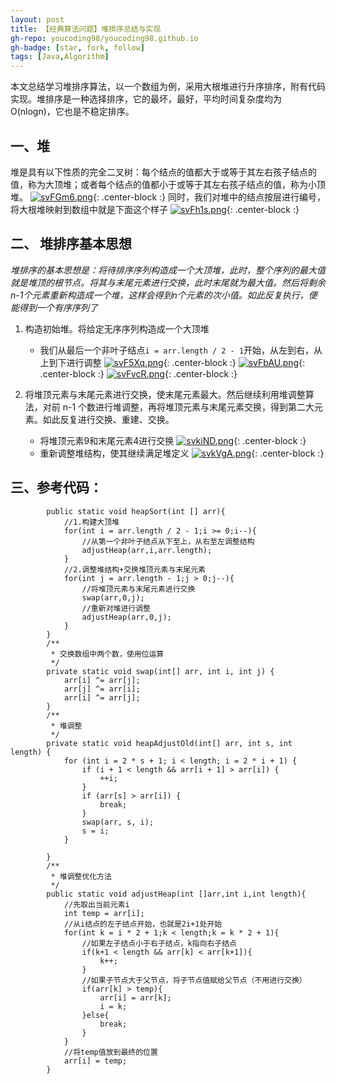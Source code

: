 ```yaml
---
layout: post
title: 【经典算法问题】堆排序总结与实现
gh-repo: youcoding98/youcoding98.github.io
gh-badge: [star, fork, follow]
tags: [Java,Algorithm]
---
```

本文总结学习堆排序算法，以一个数组为例，采用大根堆进行升序排序，附有代码实现。堆排序是一种选择排序，它的最坏，最好，平均时间复杂度均为O(nlogn)，它也是不稳定排序。  



## 一、堆 
堆是具有以下性质的完全二叉树：每个结点的值都大于或等于其左右孩子结点的值，称为大顶堆；或者每个结点的值都小于或等于其左右孩子结点的值，称为小顶堆。
[![svFGm6.png](https://s3.ax1x.com/2021/01/26/svFGm6.png)](https://imgchr.com/i/svFGm6){: .center-block :}
同时，我们对堆中的结点按层进行编号，将大根堆映射到数组中就是下面这个样子
[![svFh1s.png](https://s3.ax1x.com/2021/01/26/svFh1s.png)](https://imgchr.com/i/svFh1s){: .center-block :}

## 二、 堆排序基本思想
*堆排序的基本思想是：将待排序序列构造成一个大顶堆，此时，整个序列的最大值就是堆顶的根节点。将其与末尾元素进行交换，此时末尾就为最大值。然后将剩余n-1个元素重新构造成一个堆，这样会得到n个元素的次小值。如此反复执行，便能得到一个有序序列了*

1. 构造初始堆。将给定无序序列构造成一个大顶堆
   + 我们从最后一个非叶子结点`i = arr.length / 2 - 1`开始，从左到右，从上到下进行调整
   [![svF5Xq.png](https://s3.ax1x.com/2021/01/26/svF5Xq.png)](https://imgchr.com/i/svF5Xq){: .center-block :}
   [![svFbAU.png](https://s3.ax1x.com/2021/01/26/svFbAU.png)](https://imgchr.com/i/svFbAU){: .center-block :}
   [![svFvcR.png](https://s3.ax1x.com/2021/01/26/svFvcR.png)](https://imgchr.com/i/svFvcR){: .center-block :}

2. 将堆顶元素与末尾元素进行交换，使末尾元素最大。然后继续利用堆调整算法，对前 n-1 个数进行堆调整，再将堆顶元素与末尾元素交换，得到第二大元素。如此反复进行交换、重建、交换。
   + 将堆顶元素9和末尾元素4进行交换
   [![svkiND.png](https://s3.ax1x.com/2021/01/26/svkiND.png)](https://imgchr.com/i/svkiND){: .center-block :}
   + 重新调整堆结构，使其继续满足堆定义
   [![svkVgA.png](https://s3.ax1x.com/2021/01/26/svkVgA.png)](https://imgchr.com/i/svkVgA){: .center-block :}

## 三、参考代码：
     
```
        public static void heapSort(int [] arr){
            //1.构建大顶堆
            for(int i = arr.length / 2 - 1;i >= 0;i--){
                //从第一个非叶子结点从下至上，从右至左调整结构
                adjustHeap(arr,i,arr.length);
            }
            //2.调整堆结构+交换堆顶元素与末尾元素
            for(int j = arr.length - 1;j > 0;j--){
                //将堆顶元素与末尾元素进行交换
                swap(arr,0,j);
                //重新对堆进行调整
                adjustHeap(arr,0,j);
            }
        }
        /**
         * 交换数组中两个数，使用位运算
         */
        private static void swap(int[] arr, int i, int j) {
            arr[i] ^= arr[j];
            arr[j] ^= arr[i];
            arr[i] ^= arr[j];
        }
        /**
         * 堆调整
         */
        private static void heapAdjustOld(int[] arr, int s, int length) {
            for (int i = 2 * s + 1; i < length; i = 2 * i + 1) {
                if (i + 1 < length && arr[i + 1] > arr[i]) {
                    ++i;
                }
                if (arr[s] > arr[i]) {
                    break;
                }
                swap(arr, s, i);
                s = i;
            }
    
        }
        /**
         * 堆调整优化方法
         */
        public static void adjustHeap(int []arr,int i,int length){
            //先取出当前元素i
            int temp = arr[i];
            //从i结点的左子结点开始，也就是2i+1处开始
            for(int k = i * 2 + 1;k < length;k = k * 2 + 1){
                //如果左子结点小于右子结点，k指向右子结点
                if(k+1 < length && arr[k] < arr[k+1]){
                    k++;
                }
                //如果子节点大于父节点，将子节点值赋给父节点（不用进行交换）
                if(arr[k] > temp){
                    arr[i] = arr[k];
                    i = k;
                }else{
                    break;
                }
            }
            //将temp值放到最终的位置
            arr[i] = temp;
        }
```




